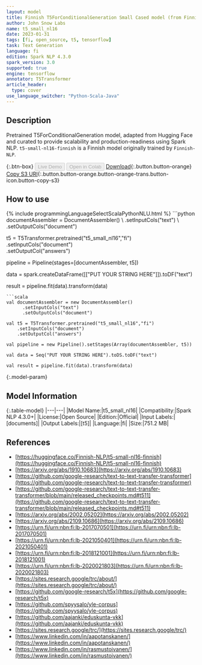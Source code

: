 ```yaml
---
layout: model
title: Finnish T5ForConditionalGeneration Small Cased model (from Finnish-NLP)
author: John Snow Labs
name: t5_small_nl16
date: 2023-01-31
tags: [fi, open_source, t5, tensorflow]
task: Text Generation
language: fi
edition: Spark NLP 4.3.0
spark_version: 3.0
supported: true
engine: tensorflow
annotator: T5Transformer
article_header:
  type: cover
use_language_switcher: "Python-Scala-Java"
---
```


## Description

Pretrained T5ForConditionalGeneration model, adapted from Hugging Face and curated to provide scalability and production-readiness using Spark NLP. `t5-small-nl16-finnish` is a Finnish model originally trained by `Finnish-NLP`.

{:.btn-box}
<button class="button button-orange" disabled>Live Demo</button>
<button class="button button-orange" disabled>Open in Colab</button>
[Download](https://s3.amazonaws.com/auxdata.johnsnowlabs.com/public/models/t5_small_nl16_fi_4.3.0_3.0_1675126599389.zip){:.button.button-orange}
[Copy S3 URI](s3://auxdata.johnsnowlabs.com/public/models/t5_small_nl16_fi_4.3.0_3.0_1675126599389.zip){:.button.button-orange.button-orange-trans.button-icon.button-copy-s3}

## How to use



<div class="tabs-box" markdown="1">
{% include programmingLanguageSelectScalaPythonNLU.html %}
```python
documentAssembler = DocumentAssembler() \
    .setInputCols("text") \
    .setOutputCols("document")

t5 = T5Transformer.pretrained("t5_small_nl16","fi") \
    .setInputCols("document") \
    .setOutputCol("answers")
    
pipeline = Pipeline(stages=[documentAssembler, t5])

data = spark.createDataFrame([["PUT YOUR STRING HERE"]]).toDF("text")

result = pipeline.fit(data).transform(data)
```
```scala
val documentAssembler = new DocumentAssembler() 
      .setInputCols("text")
      .setOutputCols("document")
       
val t5 = T5Transformer.pretrained("t5_small_nl16","fi") 
    .setInputCols("document")
    .setOutputCol("answers")
   
val pipeline = new Pipeline().setStages(Array(documentAssembler, t5))

val data = Seq("PUT YOUR STRING HERE").toDS.toDF("text")

val result = pipeline.fit(data).transform(data)
```
</div>

{:.model-param}
## Model Information

{:.table-model}
|---|---|
|Model Name:|t5_small_nl16|
|Compatibility:|Spark NLP 4.3.0+|
|License:|Open Source|
|Edition:|Official|
|Input Labels:|[documents]|
|Output Labels:|[t5]|
|Language:|fi|
|Size:|751.2 MB|

## References

- [https://huggingface.co/Finnish-NLP/t5-small-nl16-finnish](https://huggingface.co/Finnish-NLP/t5-small-nl16-finnish)
- [https://arxiv.org/abs/1910.10683](https://arxiv.org/abs/1910.10683)
- [https://github.com/google-research/text-to-text-transfer-transformer](https://github.com/google-research/text-to-text-transfer-transformer)
- [https://github.com/google-research/text-to-text-transfer-transformer/blob/main/released_checkpoints.md#t511](https://github.com/google-research/text-to-text-transfer-transformer/blob/main/released_checkpoints.md#t511)
- [https://arxiv.org/abs/2002.05202](https://arxiv.org/abs/2002.05202)
- [https://arxiv.org/abs/2109.10686](https://arxiv.org/abs/2109.10686)
- [https://urn.fi/urn:nbn:fi:lb-2017070501](https://urn.fi/urn:nbn:fi:lb-2017070501)
- [https://urn.fi/urn:nbn:fi:lb-2021050401](https://urn.fi/urn:nbn:fi:lb-2021050401)
- [https://urn.fi/urn:nbn:fi:lb-2018121001](https://urn.fi/urn:nbn:fi:lb-2018121001)
- [https://urn.fi/urn:nbn:fi:lb-2020021803](https://urn.fi/urn:nbn:fi:lb-2020021803)
- [https://sites.research.google/trc/about/](https://sites.research.google/trc/about/)
- [https://github.com/google-research/t5x](https://github.com/google-research/t5x)
- [https://github.com/spyysalo/yle-corpus](https://github.com/spyysalo/yle-corpus)
- [https://github.com/aajanki/eduskunta-vkk](https://github.com/aajanki/eduskunta-vkk)
- [https://sites.research.google/trc/](https://sites.research.google/trc/)
- [https://www.linkedin.com/in/aapotanskanen/](https://www.linkedin.com/in/aapotanskanen/)
- [https://www.linkedin.com/in/rasmustoivanen/](https://www.linkedin.com/in/rasmustoivanen/)